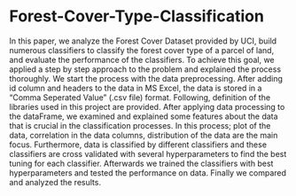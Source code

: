 # Forest-Cover-Type-Classification
In this paper, we analyze the Forest Cover Dataset provided by UCI, build numerous classifiers to classify the forest cover type of a parcel of land, and evaluate the performance of the classifiers. To achieve this goal, we applied a step by step approach to the problem and explained the process thoroughly. We start the process with the data preprocessing. After adding id column and headers to the data in MS Excel, the data is stored in a “Comma Seperated Value” (.csv file) format. Following, definition of the libraries used in this project are provided. After applying data processing to the dataFrame, we examined and explained some features about the data that is crucial in the classification processes. In this process; plot of the data, correlation in the data columns, distribution of the data are the main focus. Furthermore, data is classified by different classifiers and these classifiers are cross validated with several hyperparameters to find the best tuning for each classifier. Afterwards we trained the classifiers with best hyperparameters and tested the performance on data. Finally we compared and analyzed the results.
